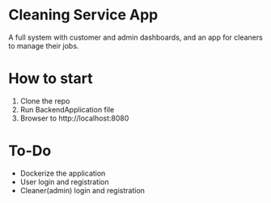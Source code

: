 
# Cleaning Service App

A full system with customer and admin dashboards, and an app for cleaners to manage their jobs.

# How to start

1. Clone the repo
2. Run BackendApplication file
3. Browser to http://localhost:8080

# To-Do

- Dockerize the application
- User login and registration
- Cleaner(admin) login and registration